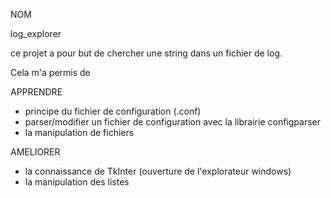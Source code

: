 NOM

log_explorer

ce projet a pour but de chercher une string dans un fichier de log.


Cela m'a permis de

APPRENDRE
* principe du fichier de configuration (.conf)
* parser/modifier un fichier de configuration avec la librairie configparser
* la manipulation de fichiers

AMELIORER
* la connaissance de TkInter (ouverture de l'explorateur windows)
* la manipulation des listes

